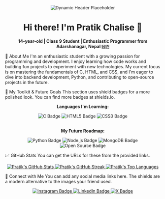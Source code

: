 <div align="center">
<img src="https://placehold.co/800x200/2b2b2b/ffffff?text=Hello+and+Welcome!" alt="Dynamic Header Placeholder">
<h1 align="center">Hi there! I'm Pratik Chalise 👋</h1>
<p align="center">
<strong>14-year-old | Class 9 Student | Enthusiastic Programmer from Adarshanagar, Nepal 🇳🇵</strong>
</p>
</div>

🧠 About Me
I'm an enthusiastic student with a growing passion for programming and development. I enjoy learning how code works and building fun projects to experiment with new technologies. My current focus is on mastering the fundamentals of C, HTML, and CSS, and I'm eager to dive into backend development, Python, and contributing to open-source projects in the future.

🚀 My Toolkit & Future Goals
This section uses shield badges for a more polished look. You can find more badges at shields.io.

<div align="center">
<p><strong>Languages I'm Learning:</strong></p>
<img src="https://img.shields.io/badge/C-00599C?style=for-the-badge&logo=c&logoColor=white" alt="C Badge"/>
<img src="https://img.shields.io/badge/HTML5-E34F26?style=for-the-badge&logo=html5&logoColor=white" alt="HTML5 Badge"/>
<img src="https://img.shields.io/badge/CSS3-1572B6?style=for-the-badge&logo=css3&logoColor=white" alt="CSS3 Badge"/>
</div>

<br/>

<div align="center">
<p><strong>My Future Roadmap:</strong></p>
<img src="https://img.shields.io/badge/Python-3776AB?style=for-the-badge&logo=python&logoColor=white" alt="Python Badge"/>
<img src="https://img.shields.io/badge/Node.js-339933?style=for-the-badge&logo=nodedotjs&logoColor=white" alt="Node.js Badge"/>
<img src="https://img.shields.io/badge/MongoDB-47A248?style=for-the-badge&logo=mongodb&logoColor=white" alt="MongoDB Badge"/>
<img src="https://img.shields.io/badge/Open%20Source-333333?style=for-the-badge&logo=opensourceinitiative&logoColor=white" alt="Open Source Badge"/>
</div>

📈 GitHub Stats
You can get the URLs for these from the provided links.

<div align="center">
<a href="https://github.com/Pratiksuii7">
<img src="https://github-readme-stats.vercel.app/api?username=Pratiksuii7&theme=tokyonight&hide_border=true&show_icons=true" alt="Pratik's GitHub Stats"/>
</a>
<a href="https://github.com/Pratiksuii7">
<img src="https://github-readme-streak-stats.herokuapp.com/?user=Pratiksuii7&theme=tokyonight&hide_border=true" alt="Pratik's GitHub Streak"/>
</a>
<a href="https://github.com/Pratiksuii7">
<img src="https://github-readme-stats.vercel.app/api/top-langs/?username=Pratiksuii7&theme=tokyonight&hide_border=true&layout=compact" alt="Pratik's Top Languages"/>
</a>
</div>

🔗 Connect with Me
You can add any social media links here. The shields are a modern alternative to the images your friend used.

<div align="center">
<a href="your-instagram-link-here" target="_blank">
<img src="https://img.shields.io/badge/Instagram-E4405F?style=for-the-badge&logo=instagram&logoColor=white" alt="Instagram Badge"/>
</a>
<a href="your-linkedin-link-here" target="_blank">
<img src="https://img.shields.io/badge/LinkedIn-0077B5?style=for-the-badge&logo=linkedin&logoColor=white" alt="LinkedIn Badge"/>
</a>
<a href="your-twitter-link-here" target="_blank">
<img src="https://img.shields.io/badge/X-000000?style=for-the-badge&logo=x&logoColor=white" alt="X Badge"/>
</a>
</div>

